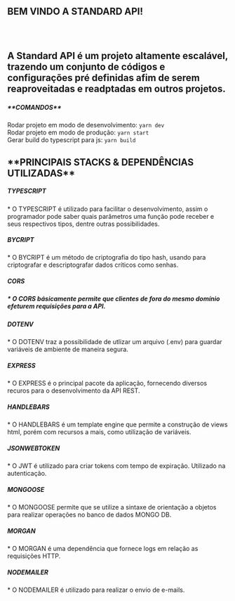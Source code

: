 <H2>BEM VINDO A STANDARD API!<H2>
<br>

A Standard API é um projeto altamente escalável, trazendo um conjunto de códigos e configurações pré definidas afim de serem reaproveitadas e readptadas em outros projetos.
<br>

<h5>**COMANDOS**</h5>

Rodar projeto em modo de desenvolvimento: `yarn dev`
<br>
Rodar projeto em modo de produção: `yarn start`
<br>
Gerar build do typescript para js: `yarn build`
<br>

<h2>**PRINCIPAIS STACKS & DEPENDÊNCIAS UTILIZADAS**</h2>

<h5>TYPESCRIPT</h5>
* O TYPESCRIPT é utilizado para facilitar o desenvolvimento, assim o programador pode saber quais parâmetros uma função pode receber e seus respectivos tipos, dentre outras possibilidades.
<br>

<h5>BYCRIPT</h5>
* O BYCRIPT é um método de criptografia do tipo hash, usando para criptografar e descriptografar dados críticos como senhas.
<br>

<h5>CORS<h5>
* O CORS básicamente permite que clientes de fora do mesmo domínio efeturem requisições para a API.
<br>

<h5>DOTENV</h5>
* O DOTENV traz a possibilidade de utlizar um arquivo (.env) para guardar variáveis de ambiente de maneira segura.
<br>

<h5>EXPRESS</h5>
* O EXPRESS é o principal pacote da aplicação, fornecendo diversos recuros para o desenvolvimento da API REST.
<br>

<h5>HANDLEBARS</h5>
* O HANDLEBARS é um template engine que permite a construção de views html, porém com recursos a mais, como utilização de variáveis.
<br>

<h5>JSONWEBTOKEN</h5>
* O JWT é utilizado para criar tokens com tempo de expiração. Utilizado na autenticação.
<br>

<h5>MONGOOSE</h5>
* O MONGOOSE permite que se utilize a sintaxe de orientação a objetos para realizar operações no banco de dados MONGO DB.
<br>

<h5>MORGAN</h5>
* O MORGAN é uma dependência que fornece logs em relação as requisições HTTP.
<br>

<h5>NODEMAILER</h5>
* O NODEMAILER é utilizado para realizar o envio de e-mails.
<br>
